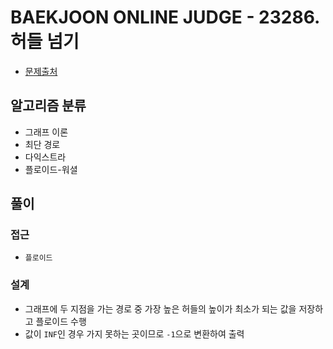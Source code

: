 # BAEKJOON ONLINE JUDGE - 23286. 허들 넘기

- [문제출처](https://www.acmicpc.net/problem/23286 '23286. 허들 넘기')

## 알고리즘 분류

- 그래프 이론
- 최단 경로
- 다익스트라
- 플로이드-워셜

## 풀이

### 접근

- `플로이드`

### 설계

- 그래프에 두 지점을 가는 경로 중 가장 높은 허들의 높이가 최소가 되는 값을 저장하고 플로이드 수행
- 값이 `INF`인 경우 가지 못하는 곳이므로 `-1`으로 변환하여 출력
